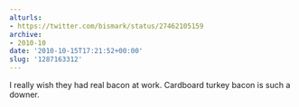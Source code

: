 ```yaml
---
alturls:
- https://twitter.com/bismark/status/27462105159
archive:
- 2010-10
date: '2010-10-15T17:21:52+00:00'
slug: '1287163312'
---
```


I really wish they had real bacon at work.  Cardboard turkey bacon is such a downer.

